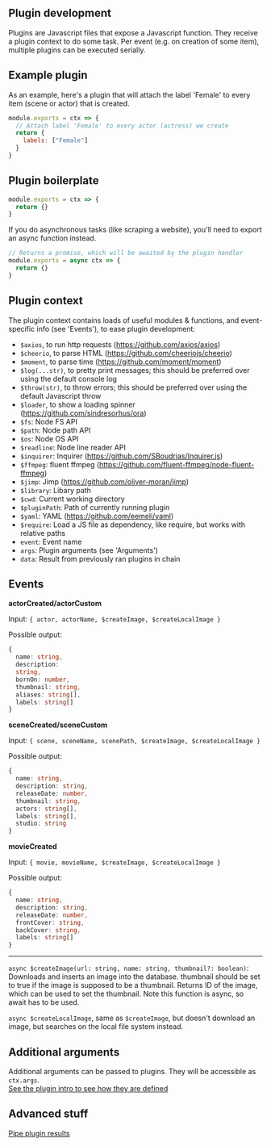 ## Plugin development

Plugins are Javascript files that expose a Javascript function.
They receive a plugin context to do some task.
Per event (e.g. on creation of some item), multiple plugins can be executed serially.

## Example plugin

As an example, here's a plugin that will attach the label 'Female' to every item (scene or actor) that is created.

```js
module.exports = ctx => {
  // Attach label 'Female' to every actor (actress) we create
  return {
    labels: ["Female"]
  }
}
```

## Plugin boilerplate

``` js
module.exports = ctx => {
  return {}
}
```

If you do asynchronous tasks (like scraping a website), you'll need to export an async function instead.

``` js
// Returns a promise, which will be awaited by the plugin handler
module.exports = async ctx => {
  return {}
}
```

## Plugin context

The plugin context contains loads of useful modules & functions, and event-specific info (see 'Events'), to ease plugin development:

- `$axios`, to run http requests (https://github.com/axios/axios)
- `$cheerio`, to parse HTML (https://github.com/cheeriojs/cheerio)
- `$moment`, to parse time (https://github.com/moment/moment)
- `$log(...str)`, to pretty print messages; this should be preferred over using the default console log
- `$throw(str)`, to throw errors; this should be preferred over using the default Javascript throw
- `$loader`, to show a loading spinner (https://github.com/sindresorhus/ora)
- `$fs`: Node FS API
- `$path`: Node path API
- `$os`: Node OS API
- `$readline`: Node line reader API
- `$inquirer`: Inquirer (https://github.com/SBoudrias/Inquirer.js)
- `$ffmpeg`: fluent ffmpeg (https://github.com/fluent-ffmpeg/node-fluent-ffmpeg)
- `$jimp`: Jimp (https://github.com/oliver-moran/jimp)
- `$library`: Libary path
- `$cwd`: Current working directory
- `$pluginPath`: Path of currently running plugin
- `$yaml`: YAML (https://github.com/eemeli/yaml)
- `$require`: Load a JS file as dependency, like require, but works with relative paths
- `event`: Event name
- `args`: Plugin arguments (see 'Arguments')
- `data`: Result from previously ran plugins in chain

## Events

**actorCreated/actorCustom**

Input: `{ actor, actorName, $createImage, $createLocalImage }`

Possible output:
```typescript
{
  name: string,
  description:
  string,
  bornOn: number,
  thumbnail: string,
  aliases: string[],
  labels: string[]
}
```

**sceneCreated/sceneCustom**

Input: `{ scene, sceneName, scenePath, $createImage, $createLocalImage }`

Possible output: 
```typescript
{
  name: string,
  description: string,
  releaseDate: number,
  thumbnail: string,
  actors: string[],
  labels: string[],
  studio: string
}
```

**movieCreated**

Input: `{ movie, movieName, $createImage, $createLocalImage }`

Possible output: 
```typescript
{
  name: string,
  description: string,
  releaseDate: number,
  frontCover: string,
  backCover: string,
  labels: string[]
}
```
***

`async $createImage(url: string, name: string, thumbnail?: boolean)`: Downloads and inserts an image into the database. thumbnail should be set to true if the image is supposed to be a thumbnail.
Returns ID of the image, which can be used to set the thumbnail.
Note this function is async, so await has to be used.

`async $createLocalImage`, same as `$createImage`, but doesn't download an image, but searches on the local file system instead.


## Additional arguments

Additional arguments can be passed to plugins.
They will be accessible as `ctx.args`.  
[See the plugin intro to see how they are defined](https://github.com/boi123212321/porn-vault/blob/dev/doc/plugins_intro.md#additional-arguments)

## Advanced stuff

[Pipe plugin results](https://github.com/boi123212321/porn-vault/blob/dev/doc/pipe_plugins.md)
